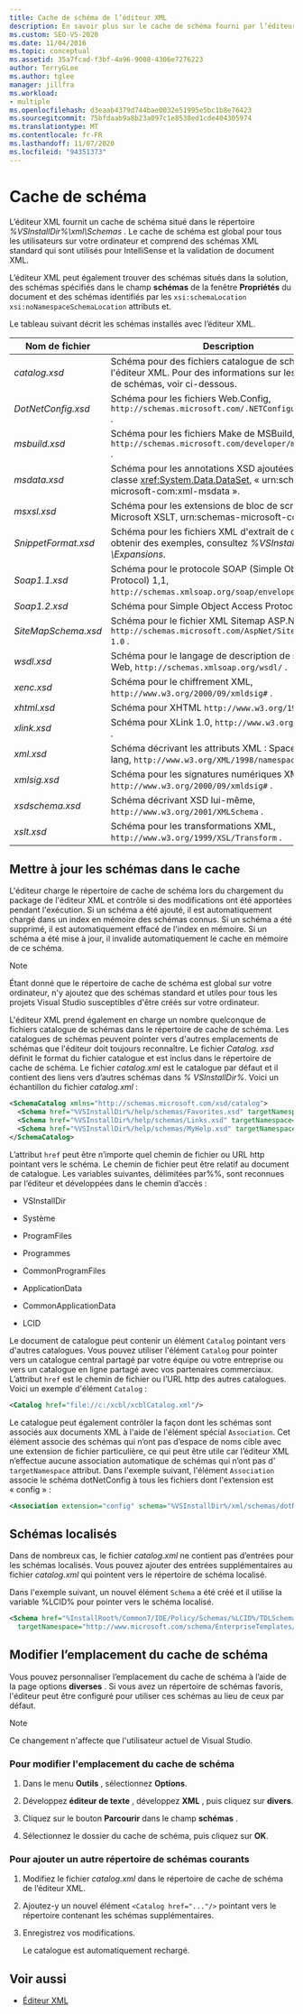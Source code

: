 ```yaml
---
title: Cache de schéma de l’éditeur XML
description: En savoir plus sur le cache de schéma fourni par l’éditeur XML qui comprend les schémas XML standard utilisés pour IntelliSense et la validation de document XML.
ms.custom: SEO-VS-2020
ms.date: 11/04/2016
ms.topic: conceptual
ms.assetid: 35a7fcad-f3bf-4a96-9008-4306e7276223
author: TerryGLee
ms.author: tglee
manager: jillfra
ms.workload:
- multiple
ms.openlocfilehash: d3eaab4379d744bae0032e51995e5bc1b8e76423
ms.sourcegitcommit: 75bfdaab9a8b23a097c1e8538ed1cde404305974
ms.translationtype: MT
ms.contentlocale: fr-FR
ms.lasthandoff: 11/07/2020
ms.locfileid: "94351373"
---
```

# <a name="schema-cache"></a>Cache de schéma

L’éditeur XML fournit un cache de schéma situé dans le répertoire *%VSInstallDir%\xml\Schemas* . Le cache de schéma est global pour tous les utilisateurs sur votre ordinateur et comprend des schémas XML standard qui sont utilisés pour IntelliSense et la validation de document XML.

L’éditeur XML peut également trouver des schémas situés dans la solution, des schémas spécifiés dans le champ **schémas** de la fenêtre **Propriétés** du document et des schémas identifiés par les `xsi:schemaLocation` `xsi:noNamespaceSchemaLocation` attributs et.

Le tableau suivant décrit les schémas installés avec l’éditeur XML.

| Nom de fichier | Description |
|-| - |
| *catalog.xsd* | Schéma pour des fichiers catalogue de schémas de l'éditeur XML. Pour des informations sur les catalogues de schémas, voir ci-dessous. |
| *DotNetConfig.xsd* | Schéma pour les fichiers Web.Config, `http://schemas.microsoft.com/.NETConfiguration/v2.0` . |
| *msbuild.xsd* | Schéma pour les fichiers Make de MSBuild, `http://schemas.microsoft.com/developer/msbuild/2003` . |
| *msdata.xsd* | Schéma pour les annotations XSD ajoutées par la classe <xref:System.Data.DataSet>, « urn:schemas-microsoft-com:xml-msdata ». |
| *msxsl.xsd* | Schéma pour les extensions de bloc de script Microsoft XSLT, urn:schemas-microsoft-com:xslt. |
| *SnippetFormat.xsd* | Schéma pour les fichiers XML d'extrait de code. Pour obtenir des exemples, consultez *%VSInstallDir%\VC # \Expansions*. |
| *Soap1.1.xsd* | Schéma pour le protocole SOAP (Simple Object Access Protocol) 1,1, `http://schemas.xmlsoap.org/soap/envelope/` . |
| *Soap1.2.xsd* | Schéma pour Simple Object Access Protocol 1.2. |
| *SiteMapSchema.xsd* | Schéma pour le fichier XML Sitemap ASP.NET, `http://schemas.microsoft.com/AspNet/SiteMap-File-1.0` . |
| *wsdl.xsd* | Schéma pour le langage de description de service Web, `http://schemas.xmlsoap.org/wsdl/` . |
| *xenc.xsd* | Schéma pour le chiffrement XML, `http://www.w3.org/2000/09/xmldsig#` . |
| *xhtml.xsd* | Schéma pour XHTML `http://www.w3.org/1999/xhtml` . |
| *xlink.xsd* | Schéma pour XLink 1.0, `http://www.w3.org/1999/xlink` . |
| *xml.xsd* | Schéma décrivant les attributs XML : Space et XML : lang, `http://www.w3.org/XML/1998/namespace` . |
| *xmlsig.xsd* | Schéma pour les signatures numériques XML, `http://www.w3.org/2000/09/xmldsig#` . |
| *xsdschema.xsd* | Schéma décrivant XSD lui-même, `http://www.w3.org/2001/XMLSchema` . |
| *xslt.xsd* | Schéma pour les transformations XML, `http://www.w3.org/1999/XSL/Transform` . |

## <a name="update-schemas-in-the-cache"></a>Mettre à jour les schémas dans le cache

L'éditeur charge le répertoire de cache de schéma lors du chargement du package de l'éditeur XML et contrôle si des modifications ont été apportées pendant l'exécution. Si un schéma a été ajouté, il est automatiquement chargé dans un index en mémoire des schémas connus. Si un schéma a été supprimé, il est automatiquement effacé de l'index en mémoire. Si un schéma a été mise à jour, il invalide automatiquement le cache en mémoire de ce schéma.

> [!NOTE]
> Étant donné que le répertoire de cache de schéma est global sur votre ordinateur, n'y ajoutez que des schémas standard et utiles pour tous les projets Visual Studio susceptibles d'être créés sur votre ordinateur.

L'éditeur XML prend également en charge un nombre quelconque de fichiers catalogue de schémas dans le répertoire de cache de schéma. Les catalogues de schémas peuvent pointer vers d'autres emplacements de schémas que l'éditeur doit toujours reconnaître. Le fichier *Catalog. xsd* définit le format du fichier catalogue et est inclus dans le répertoire de cache de schéma. Le fichier *catalog.xml* est le catalogue par défaut et il contient des liens vers d’autres schémas dans *% VSInstallDir%*. Voici un échantillon du fichier *catalog.xml* :

```xml
<SchemaCatalog xmlns="http://schemas.microsoft.com/xsd/catalog">
  <Schema href="%VSInstallDir%/help/schemas/Favorites.xsd" targetNamespace="urn:Favorites-Schema"/>
  <Schema href="%VSInstallDir%/help/schemas/Links.xsd" targetNamespace="urn:Links-Schema"/>
  <Schema href="%VSInstallDir%/help/schemas/MyHelp.xsd" targetNamespace="urn:VSHelp-Schema"/>
</SchemaCatalog>
```

L’attribut `href` peut être n’importe quel chemin de fichier ou URL http pointant vers le schéma. Le chemin de fichier peut être relatif au document de catalogue. Les variables suivantes, délimitées par%%, sont reconnues par l’éditeur et développées dans le chemin d’accès :

- VSInstallDir

- Système

- ProgramFiles

- Programmes

- CommonProgramFiles

- ApplicationData

- CommonApplicationData

- LCID

Le document de catalogue peut contenir un élément `Catalog` pointant vers d'autres catalogues. Vous pouvez utiliser l'élément `Catalog` pour pointer vers un catalogue central partagé par votre équipe ou votre entreprise ou vers un catalogue en ligne partagé avec vos partenaires commerciaux. L’attribut `href` est le chemin de fichier ou l’URL http des autres catalogues. Voici un exemple d'élément `Catalog` :

```xml
<Catalog href="file://c:/xcbl/xcblCatalog.xml"/>
```

Le catalogue peut également contrôler la façon dont les schémas sont associés aux documents XML à l'aide de l'élément spécial `Association`. Cet élément associe des schémas qui n’ont pas d’espace de noms cible avec une extension de fichier particulière, ce qui peut être utile car l’éditeur XML n’effectue aucune association automatique de schémas qui n’ont pas d' `targetNamespace` attribut. Dans l'exemple suivant, l'élément `Association` associe le schéma dotNetConfig à tous les fichiers dont l'extension est « config » :

```xml
<Association extension="config" schema="%VSInstallDir%/xml/schemas/dotNetConfig.xsd"/>
```

## <a name="localized-schemas"></a>Schémas localisés

Dans de nombreux cas, le fichier *catalog.xml* ne contient pas d’entrées pour les schémas localisés. Vous pouvez ajouter des entrées supplémentaires au fichier *catalog.xml* qui pointent vers le répertoire de schéma localisé.

Dans l'exemple suivant, un nouvel élément `Schema` a été créé et il utilise la variable %LCID% pour pointer vers le schéma localisé.

```xml
<Schema href="%InstallRoot%/Common7/IDE/Policy/Schemas/%LCID%/TDLSchema.xsd"
  targetNamespace="http://www.microsoft.com/schema/EnterpriseTemplates/TDLSchema"/>
```

## <a name="change-the-location-of-the-schema-cache"></a>Modifier l’emplacement du cache de schéma

Vous pouvez personnaliser l’emplacement du cache de schéma à l’aide de la page options **diverses** . Si vous avez un répertoire de schémas favoris, l'éditeur peut être configuré pour utiliser ces schémas au lieu de ceux par défaut.

> [!NOTE]
> Ce changement n'affecte que l'utilisateur actuel de Visual Studio.

### <a name="to-change-the-schema-cache-location"></a>Pour modifier l'emplacement du cache de schéma

1. Dans le menu **Outils** , sélectionnez **Options**.

2. Développez **éditeur de texte** , développez **XML** , puis cliquez sur **divers**.

3. Cliquez sur le bouton **Parcourir** dans le champ **schémas** .

4. Sélectionnez le dossier du cache de schéma, puis cliquez sur **OK**.

### <a name="to-add-another-directory-of-common-schemas"></a>Pour ajouter un autre répertoire de schémas courants

1. Modifiez le fichier *catalog.xml* dans le répertoire de cache de schéma de l’éditeur XML.

2. Ajoutez-y un nouvel élément `<Catalog href="..."/>` pointant vers le répertoire contenant les schémas supplémentaires.

3. Enregistrez vos modifications.

   Le catalogue est automatiquement rechargé.

## <a name="see-also"></a>Voir aussi

- [Éditeur XML](../xml-tools/xml-editor.md)

